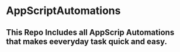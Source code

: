 # AppScriptAutomations
## This Repo Includes all AppScrip Automations that makes eeveryday task quick and easy.
